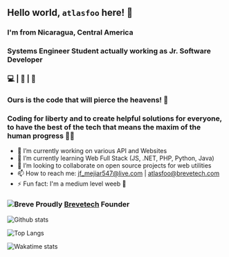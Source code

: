 ## Hello world, `atlasfoo` here! 👋
### I'm from Nicaragua, Central America
### Systems Engineer Student actually working as Jr. Software Developer
### :computer: | :art: | 🎹
### Ours is the code that will pierce the heavens! 🚀
### Coding for liberty and to create helpful solutions for everyone, to have the best of the tech that means the maxim of the human progress 👨‍💻

- 🔭 I’m currently working on various API and Websites
- 🌱 I’m currently learning Web Full Stack (JS, .NET, PHP, Python, Java)
- 👯 I’m looking to collaborate on open source projects for web utilities
- 📫 How to reach me: jf_mejiar547@live.com | atlasfoo@brevetech.com
- ⚡ Fun fact: I'm a medium level weeb :sushi:

### ![Breve](https://i.imgur.com/Tlryf4K.png) Proudly [Brevetech](http://brevetech.com) Founder

![Github stats](https://github-readme-stats.vercel.app/api?username=atlasfoo&show_icons=true&theme=merko)

![Top Langs](https://github-readme-stats.vercel.app/api/top-langs/?username=atlasfoo&show_icons=true&theme=merko&langs_count=8&layout=compact)

![Wakatime stats](https://github-readme-stats.vercel.app/api/wakatime/?username=atlasfoo&theme=merko)

<!--
**atlasfoo/atlasfoo** is a ✨ _special_ ✨ repository because its `README.md` (this file) appears on your GitHub profile.

Here are some ideas to get you started:

- 🔭 I’m currently working on ...
- 🌱 I’m currently learning ...
- 👯 I’m looking to collaborate on ...
- 🤔 I’m looking for help with ...
- 💬 Ask me about ...
- 📫 How to reach me: ...
- 😄 Pronouns: ...
- ⚡ Fun fact: ...
-->
